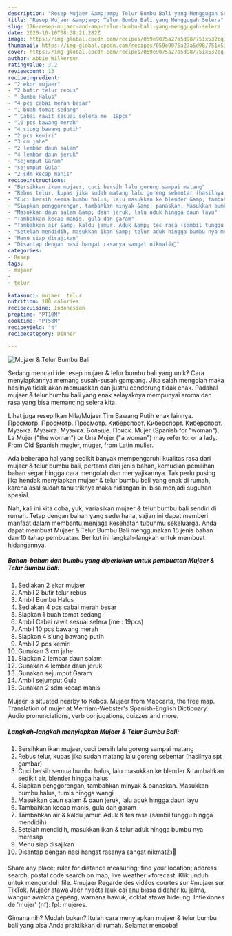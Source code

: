 ```yaml
---
description: "Resep Mujaer &amp;amp; Telur Bumbu Bali yang Menggugah Selera"
title: "Resep Mujaer &amp;amp; Telur Bumbu Bali yang Menggugah Selera"
slug: 176-resep-mujaer-and-amp-telur-bumbu-bali-yang-menggugah-selera
date: 2020-10-10T08:38:21.282Z
image: https://img-global.cpcdn.com/recipes/059e9075a27a5d98/751x532cq70/mujaer-telur-bumbu-bali-foto-resep-utama.jpg
thumbnail: https://img-global.cpcdn.com/recipes/059e9075a27a5d98/751x532cq70/mujaer-telur-bumbu-bali-foto-resep-utama.jpg
cover: https://img-global.cpcdn.com/recipes/059e9075a27a5d98/751x532cq70/mujaer-telur-bumbu-bali-foto-resep-utama.jpg
author: Abbie Wilkerson
ratingvalue: 3.2
reviewcount: 13
recipeingredient:
- "2 ekor mujaer"
- "2 butir telur rebus"
- " Bumbu Halus"
- "4 pcs cabai merah besar"
- "1 buah tomat sedang"
- " Cabai rawit sesuai selera me  19pcs"
- "10 pcs bawang merah"
- "4 siung bawang putih"
- "2 pcs kemiri"
- "3 cm jahe"
- "2 lembar daun salam"
- "4 lembar daun jeruk"
- "sejumput Garam"
- "sejumput Gula"
- "2 sdm kecap manis"
recipeinstructions:
- "Bersihkan ikan mujaer, cuci bersih lalu goreng sampai matang"
- "Rebus telur, kupas jika sudah matang lalu goreng sebentar (hasilnya spt gambar)"
- "Cuci bersih semua bumbu halus, lalu masukkan ke blender &amp; tambahkan sedikit air, blender hingga halus"
- "Siapkan penggorengan, tambahkan minyak &amp; panaskan. Masukkan bumbu halus, tumis hingga wangi"
- "Masukkan daun salam &amp; daun jeruk, lalu aduk hingga daun layu"
- "Tambahkan kecap manis, gula dan garam"
- "Tambahkan air &amp; kaldu jamur. Aduk &amp; tes rasa (sambil tunggu hingga mendidih)"
- "Setelah mendidih, masukkan ikan &amp; telur aduk hingga bumbu nya meresap"
- "Menu siap disajikan"
- "Disantap dengan nasi hangat rasanya sangat nikmat👍🥰"
categories:
- Resep
tags:
- mujaer
- 
- telur

katakunci: mujaer  telur 
nutrition: 180 calories
recipecuisine: Indonesian
preptime: "PT10M"
cooktime: "PT58M"
recipeyield: "4"
recipecategory: Dinner

---
```



![Mujaer &amp; Telur Bumbu Bali](https://img-global.cpcdn.com/recipes/059e9075a27a5d98/751x532cq70/mujaer-telur-bumbu-bali-foto-resep-utama.jpg)

Sedang mencari ide resep mujaer &amp; telur bumbu bali yang unik? Cara menyiapkannya memang susah-susah gampang. Jika salah mengolah maka hasilnya tidak akan memuaskan dan justru cenderung tidak enak. Padahal mujaer &amp; telur bumbu bali yang enak selayaknya mempunyai aroma dan rasa yang bisa memancing selera kita.

Lihat juga resep Ikan Nila/Mujaer Tim Bawang Putih enak lainnya. Просмотр. Просмотр. Просмотр. Киберспорт. Киберспорт. Киберспорт. Музыка. Музыка. Музыка. Больше. Поиск. Mujer (Spanish for &#34;woman&#34;), La Mujer (&#34;the woman&#34;) or Una Mujer (&#34;a woman&#34;) may refer to: or a lady. From Old Spanish mugier, muger, from Latin mulier.

Ada beberapa hal yang sedikit banyak mempengaruhi kualitas rasa dari mujaer &amp; telur bumbu bali, pertama dari jenis bahan, kemudian pemilihan bahan segar hingga cara mengolah dan menyajikannya. Tak perlu pusing jika hendak menyiapkan mujaer &amp; telur bumbu bali yang enak di rumah, karena asal sudah tahu triknya maka hidangan ini bisa menjadi suguhan spesial.


Nah, kali ini kita coba, yuk, variasikan mujaer &amp; telur bumbu bali sendiri di rumah. Tetap dengan bahan yang sederhana, sajian ini dapat memberi manfaat dalam membantu menjaga kesehatan tubuhmu sekeluarga. Anda dapat membuat Mujaer &amp; Telur Bumbu Bali menggunakan 15 jenis bahan dan 10 tahap pembuatan. Berikut ini langkah-langkah untuk membuat hidangannya.

<!--inarticleads1-->

##### Bahan-bahan dan bumbu yang diperlukan untuk pembuatan Mujaer &amp; Telur Bumbu Bali:

1. Sediakan 2 ekor mujaer
1. Ambil 2 butir telur rebus
1. Ambil  Bumbu Halus
1. Sediakan 4 pcs cabai merah besar
1. Siapkan 1 buah tomat sedang
1. Ambil  Cabai rawit sesuai selera (me : 19pcs)
1. Ambil 10 pcs bawang merah
1. Siapkan 4 siung bawang putih
1. Ambil 2 pcs kemiri
1. Gunakan 3 cm jahe
1. Siapkan 2 lembar daun salam
1. Gunakan 4 lembar daun jeruk
1. Gunakan sejumput Garam
1. Ambil sejumput Gula
1. Gunakan 2 sdm kecap manis


Mujaer is situated nearby to Kobos. Mujaer from Mapcarta, the free map. Translation of mujer at Merriam-Webster&#39;s Spanish-English Dictionary. Audio pronunciations, verb conjugations, quizzes and more. 

<!--inarticleads2-->

##### Langkah-langkah menyiapkan Mujaer &amp; Telur Bumbu Bali:

1. Bersihkan ikan mujaer, cuci bersih lalu goreng sampai matang
1. Rebus telur, kupas jika sudah matang lalu goreng sebentar (hasilnya spt gambar)
1. Cuci bersih semua bumbu halus, lalu masukkan ke blender &amp; tambahkan sedikit air, blender hingga halus
1. Siapkan penggorengan, tambahkan minyak &amp; panaskan. Masukkan bumbu halus, tumis hingga wangi
1. Masukkan daun salam &amp; daun jeruk, lalu aduk hingga daun layu
1. Tambahkan kecap manis, gula dan garam
1. Tambahkan air &amp; kaldu jamur. Aduk &amp; tes rasa (sambil tunggu hingga mendidih)
1. Setelah mendidih, masukkan ikan &amp; telur aduk hingga bumbu nya meresap
1. Menu siap disajikan
1. Disantap dengan nasi hangat rasanya sangat nikmat👍🥰


Share any place; ruler for distance measuring; find your location; address search; postal code search on map; live weather +forecast. Klik unduh untuk mengunduh file. #mujaer Regarde des vidéos courtes sur #mujaer sur TikTok. Mujaér atawa Jaér nyaéta lauk cai anu biasa didahar ku jalma, wangun awakna gepéng, warnana hawuk, coklat atawa hideung. Inflexiones de &#39;mujer&#39; (nf): fpl: mujeres. 

Gimana nih? Mudah bukan? Itulah cara menyiapkan mujaer &amp; telur bumbu bali yang bisa Anda praktikkan di rumah. Selamat mencoba!
